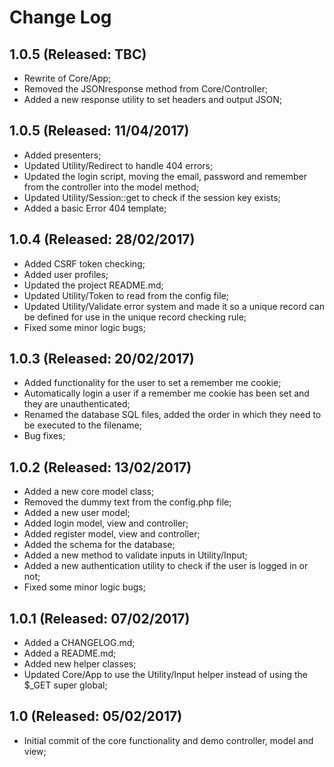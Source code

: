# Change Log

## 1.0.5 (Released: TBC)
* Rewrite of Core/App;
* Removed the JSONresponse method from Core/Controller;
* Added a new response utility to set headers and output JSON;

## 1.0.5 (Released: 11/04/2017)
* Added presenters;
* Updated Utility/Redirect to handle 404 errors;
* Updated the login script, moving the email, password and remember from the controller into the model method;
* Updated Utility/Session::get to check if the session key exists;
* Added a basic Error 404 template;

## 1.0.4 (Released: 28/02/2017)
* Added CSRF token checking;
* Added user profiles;
* Updated the project README.md;
* Updated Utility/Token to read from the config file;
* Updated Utility/Validate error system and made it so a unique record can be defined for use in the unique record checking rule;
* Fixed some minor logic bugs;

## 1.0.3 (Released: 20/02/2017)
* Added functionality for the user to set a remember me cookie;
* Automatically login a user if a remember me cookie has been set and they are unauthenticated;
* Renamed the database SQL files, added the order in which they need to be executed to the filename;
* Bug fixes;

## 1.0.2 (Released: 13/02/2017)
* Added a new core model class;
* Removed the dummy text from the config.php file;
* Added a new user model;
* Added login model, view and controller;
* Added register model, view and controller;
* Added the schema for the database;
* Added a new method to validate inputs in Utility/Input;
* Added a new authentication utility to check if the user is logged in or not;
* Fixed some minor logic bugs;

## 1.0.1 (Released: 07/02/2017)
* Added a CHANGELOG.md;
* Added a README.md;
* Added new helper classes;
* Updated Core/App to use the Utility/Input helper instead of using the $_GET super global;

## 1.0 (Released: 05/02/2017)
* Initial commit of the core functionality and demo controller, model and view;
